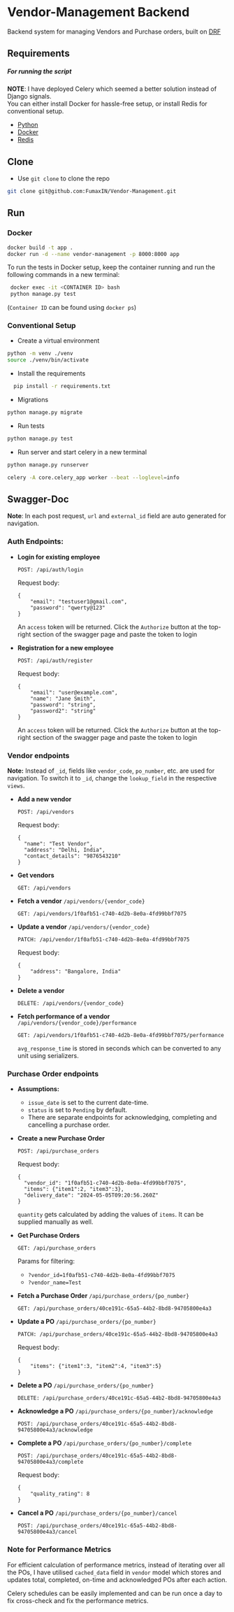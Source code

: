 # Vendor-Management Backend

Backend system for managing Vendors and Purchase orders, built on [DRF](https://www.django-rest-framework.org/)

## Requirements

##### For running the script

**NOTE**: I have deployed Celery which seemed a better solution instead of Django signals. <br />
You can either install Docker for hassle-free setup, or install  Redis for conventional setup.


- [Python](https://www.python.org/downloads/)
- [Docker](https://docs.docker.com/get-docker/)
- [Redis](https://redis.io/download)


## Clone

* Use `git clone` to clone the repo
```bash
git clone git@github.com:FumaxIN/Vendor-Management.git
```

## Run

### Docker
```bash
docker build -t app .
docker run -d --name vendor-management -p 8000:8000 app
```

To run the tests in Docker setup, keep the container running and run the following commands in a new terminal:
```bash
 docker exec -it <CONTAINER ID> bash
 python manage.py test
```
(`Container ID` can be found using `docker ps`)

### Conventional Setup

* Create a virtual environment
```bash
python -m venv ./venv
source ./venv/bin/activate
```

* Install the requirements
```bash
  pip install -r requirements.txt
```
* Migrations
```bash
python manage.py migrate
```
* Run tests
```bash
python manage.py test
```
* Run server and start celery in a new terminal
```bash
python manage.py runserver
```
```bash
celery -A core.celery_app worker --beat --loglevel=info
```



## Swagger-Doc

**Note**: In each post request, `url` and `external_id` field are auto generated for navigation. <br />

### Auth Endpoints:
* **Login for existing employee**
    ```
    POST: /api/auth/login
    ```
   Request body:
    ```
    {
        "email": "testuser1@gmail.com",
        "password": "qwerty@123"
    }
    ```
   An `access` token will be returned. 
   Click the `Authorize` button at the top-right section of the swagger page and paste the token to login


* **Registration for a new employee**
    ```
    POST: /api/auth/register
    ```
    Request body:
    ```
    {
        "email": "user@example.com",
        "name": "Jane Smith",
        "password": "string",
        "password2": "string"
    }
    ```
  An `access` token will be returned.
  Click the `Authorize` button at the top-right section of the swagger page and paste the token to login

### Vendor endpoints

**Note:** Instead of `_id`, fields like `vendor_code`, `po_number`, etc. are used for navigation. To switch it to `_id`, change the `lookup_field` in the respective `views`.

* **Add a new vendor**
    ```
    POST: /api/vendors
    ```
    Request body:
    ```
    {
      "name": "Test Vendor",
      "address": "Delhi, India",
      "contact_details": "9876543210"
    }
    ```

* **Get vendors**
    ```
    GET: /api/vendors
    ```

* **Fetch a vendor** `/api/vendors/{vendor_code}`
    ```
    GET: /api/vendors/1f0afb51-c740-4d2b-8e0a-4fd99bbf7075
    ```


* **Update a vendor** `/api/vendors/{vendor_code}`
    ```
    PATCH: /api/vendor/1f0afb51-c740-4d2b-8e0a-4fd99bbf7075
    ```
  Request body:
    ```
    {
        "address": "Bangalore, India"
    }
    ```

* **Delete a vendor**
    ```
    DELETE: /api/vendors/{vendor_code}
    ```
  
* **Fetch performance of a vendor** `/api/vendors/{vendor_code}/performance`
    ```
    GET: /api/vendors/1f0afb51-c740-4d2b-8e0a-4fd99bbf7075/performance
    ```
  `avg_response_time` is stored in seconds which can be converted to any unit using serializers.


### Purchase Order endpoints
* **Assumptions:**
  - `issue_date` is set to the current date-time.
  - `status` is set to `Pending` by default.
  - There are separate endpoints for acknowledging, completing and cancelling a purchase order.


* **Create a new Purchase Order**
    ```
    POST: /api/purchase_orders
    ```
  Request body:
    ```
    {
      "vendor_id": "1f0afb51-c740-4d2b-8e0a-4fd99bbf7075",
      "items": {"item1":2, "item3":3},
      "delivery_date": "2024-05-05T09:20:56.260Z"
    }
    ```
  `quantity` gets calculated by adding the values of `items`. It can be supplied manually as well.


* **Get Purchase Orders**
    ```
    GET: /api/purchase_orders
    ```
  Params for filtering:
  * `?vendor_id=1f0afb51-c740-4d2b-8e0a-4fd99bbf7075`
  * `?vendor_name=Test`


* **Fetch a Purchase Order** `/api/purchase_orders/{po_number}`
    ```
    GET: /api/purchase_orders/40ce191c-65a5-44b2-8bd8-94705800e4a3
    ```

* **Update a PO** `/api/purchase_orders/{po_number}`
    ```
    PATCH: /api/purchase_orders/40ce191c-65a5-44b2-8bd8-94705800e4a3
    ```
  Request body:
    ```
    {
        "items": {"item1":3, "item2":4, "item3":5}
    }
    ```

* **Delete a PO** `/api/purchase_orders/{po_number}`
    ```
    DELETE: /api/purchase_orders/40ce191c-65a5-44b2-8bd8-94705800e4a3
    ```
  
* **Acknowledge a PO** `/api/purchase_orders/{po_number}/acknowledge`
    ```
    POST: /api/purchase_orders/40ce191c-65a5-44b2-8bd8-94705800e4a3/acknowledge
    ```
  
* **Complete a PO** `/api/purchase_orders/{po_number}/complete`
    ```
    POST: /api/purchase_orders/40ce191c-65a5-44b2-8bd8-94705800e4a3/complete
    ```
  Request body:
    ```
    {
        "quality_rating": 8
    }
    ```
  
* **Cancel a PO** `/api/purchase_orders/{po_number}/cancel`
    ```
    POST: /api/purchase_orders/40ce191c-65a5-44b2-8bd8-94705800e4a3/cancel
    ```
  

### Note for Performance Metrics  
For efficient calculation of performance metrics, instead of iterating over all the POs, I have utilised `cached_data` field in `vendor` model which stores and updates total, completed, on-time and acknowledged POs after each action. <br />

Celery schedules can be easily implemented and can be run once a day to fix cross-check and fix the performance metrics. <br />
